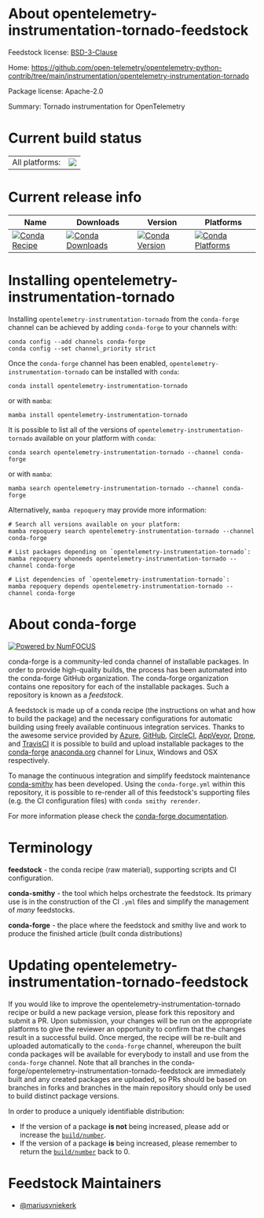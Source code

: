 About opentelemetry-instrumentation-tornado-feedstock
=====================================================

Feedstock license: [BSD-3-Clause](https://github.com/conda-forge/opentelemetry-instrumentation-tornado-feedstock/blob/main/LICENSE.txt)

Home: https://github.com/open-telemetry/opentelemetry-python-contrib/tree/main/instrumentation/opentelemetry-instrumentation-tornado

Package license: Apache-2.0

Summary: Tornado instrumentation for OpenTelemetry

Current build status
====================


<table><tr><td>All platforms:</td>
    <td>
      <a href="https://dev.azure.com/conda-forge/feedstock-builds/_build/latest?definitionId=13886&branchName=main">
        <img src="https://dev.azure.com/conda-forge/feedstock-builds/_apis/build/status/opentelemetry-instrumentation-tornado-feedstock?branchName=main">
      </a>
    </td>
  </tr>
</table>

Current release info
====================

| Name | Downloads | Version | Platforms |
| --- | --- | --- | --- |
| [![Conda Recipe](https://img.shields.io/badge/recipe-opentelemetry--instrumentation--tornado-green.svg)](https://anaconda.org/conda-forge/opentelemetry-instrumentation-tornado) | [![Conda Downloads](https://img.shields.io/conda/dn/conda-forge/opentelemetry-instrumentation-tornado.svg)](https://anaconda.org/conda-forge/opentelemetry-instrumentation-tornado) | [![Conda Version](https://img.shields.io/conda/vn/conda-forge/opentelemetry-instrumentation-tornado.svg)](https://anaconda.org/conda-forge/opentelemetry-instrumentation-tornado) | [![Conda Platforms](https://img.shields.io/conda/pn/conda-forge/opentelemetry-instrumentation-tornado.svg)](https://anaconda.org/conda-forge/opentelemetry-instrumentation-tornado) |

Installing opentelemetry-instrumentation-tornado
================================================

Installing `opentelemetry-instrumentation-tornado` from the `conda-forge` channel can be achieved by adding `conda-forge` to your channels with:

```
conda config --add channels conda-forge
conda config --set channel_priority strict
```

Once the `conda-forge` channel has been enabled, `opentelemetry-instrumentation-tornado` can be installed with `conda`:

```
conda install opentelemetry-instrumentation-tornado
```

or with `mamba`:

```
mamba install opentelemetry-instrumentation-tornado
```

It is possible to list all of the versions of `opentelemetry-instrumentation-tornado` available on your platform with `conda`:

```
conda search opentelemetry-instrumentation-tornado --channel conda-forge
```

or with `mamba`:

```
mamba search opentelemetry-instrumentation-tornado --channel conda-forge
```

Alternatively, `mamba repoquery` may provide more information:

```
# Search all versions available on your platform:
mamba repoquery search opentelemetry-instrumentation-tornado --channel conda-forge

# List packages depending on `opentelemetry-instrumentation-tornado`:
mamba repoquery whoneeds opentelemetry-instrumentation-tornado --channel conda-forge

# List dependencies of `opentelemetry-instrumentation-tornado`:
mamba repoquery depends opentelemetry-instrumentation-tornado --channel conda-forge
```


About conda-forge
=================

[![Powered by
NumFOCUS](https://img.shields.io/badge/powered%20by-NumFOCUS-orange.svg?style=flat&colorA=E1523D&colorB=007D8A)](https://numfocus.org)

conda-forge is a community-led conda channel of installable packages.
In order to provide high-quality builds, the process has been automated into the
conda-forge GitHub organization. The conda-forge organization contains one repository
for each of the installable packages. Such a repository is known as a *feedstock*.

A feedstock is made up of a conda recipe (the instructions on what and how to build
the package) and the necessary configurations for automatic building using freely
available continuous integration services. Thanks to the awesome service provided by
[Azure](https://azure.microsoft.com/en-us/services/devops/), [GitHub](https://github.com/),
[CircleCI](https://circleci.com/), [AppVeyor](https://www.appveyor.com/),
[Drone](https://cloud.drone.io/welcome), and [TravisCI](https://travis-ci.com/)
it is possible to build and upload installable packages to the
[conda-forge](https://anaconda.org/conda-forge) [anaconda.org](https://anaconda.org/)
channel for Linux, Windows and OSX respectively.

To manage the continuous integration and simplify feedstock maintenance
[conda-smithy](https://github.com/conda-forge/conda-smithy) has been developed.
Using the ``conda-forge.yml`` within this repository, it is possible to re-render all of
this feedstock's supporting files (e.g. the CI configuration files) with ``conda smithy rerender``.

For more information please check the [conda-forge documentation](https://conda-forge.org/docs/).

Terminology
===========

**feedstock** - the conda recipe (raw material), supporting scripts and CI configuration.

**conda-smithy** - the tool which helps orchestrate the feedstock.
                   Its primary use is in the construction of the CI ``.yml`` files
                   and simplify the management of *many* feedstocks.

**conda-forge** - the place where the feedstock and smithy live and work to
                  produce the finished article (built conda distributions)


Updating opentelemetry-instrumentation-tornado-feedstock
========================================================

If you would like to improve the opentelemetry-instrumentation-tornado recipe or build a new
package version, please fork this repository and submit a PR. Upon submission,
your changes will be run on the appropriate platforms to give the reviewer an
opportunity to confirm that the changes result in a successful build. Once
merged, the recipe will be re-built and uploaded automatically to the
`conda-forge` channel, whereupon the built conda packages will be available for
everybody to install and use from the `conda-forge` channel.
Note that all branches in the conda-forge/opentelemetry-instrumentation-tornado-feedstock are
immediately built and any created packages are uploaded, so PRs should be based
on branches in forks and branches in the main repository should only be used to
build distinct package versions.

In order to produce a uniquely identifiable distribution:
 * If the version of a package **is not** being increased, please add or increase
   the [``build/number``](https://docs.conda.io/projects/conda-build/en/latest/resources/define-metadata.html#build-number-and-string).
 * If the version of a package **is** being increased, please remember to return
   the [``build/number``](https://docs.conda.io/projects/conda-build/en/latest/resources/define-metadata.html#build-number-and-string)
   back to 0.

Feedstock Maintainers
=====================

* [@mariusvniekerk](https://github.com/mariusvniekerk/)

